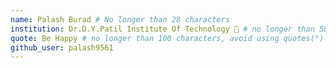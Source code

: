 ```yaml
---
name: Palash Burad # No longer than 28 characters
institution: Dr.D.Y.Patil Institute Of Technology 🚩 # no longer than 58 characters
quote: Be Happy # no longer than 100 characters, avoid using quotes(") to guarantee the format remains the same.
github_user: palash9561
---
```

